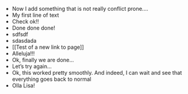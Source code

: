 - Now I add something that is not really conflict prone....
- My first line of text
- Check ok!!
- Done done done!
- sdfsdf
- sdasdada
- [[Test of a new link to page]]
- Alleluja!!!
- Ok, finally we are done...
- Let’s try again…
- Ok, this worked pretty smoothly. And indeed, I can wait and see that everything goes back to normal
- Olla Lisa!